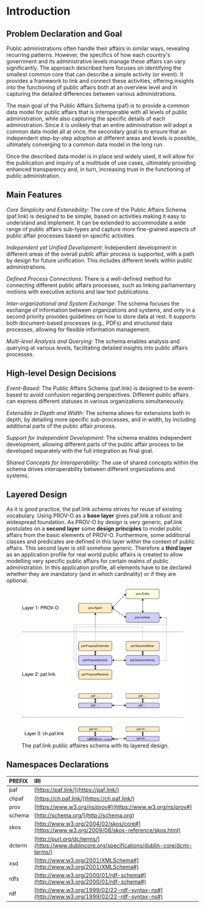 # Introduction

## Problem Declaration and Goal
Public administrations often handle their affairs in similar ways, revealing recurring patterns. However, the specifics of how each country's government and its administrative levels manage these affairs can vary significantly. The approach described here focuses on identifying the smallest common core that can describe a simple activity (or event). It provides a framework to link and connect these activities, offering insights into the functioning of public affairs both at an overview level and in capturing the detailed differences between various administrations.

The main goal of the Public Affairs Schema (paf) is to provide a common data model for public affairs that is interoperable with all levels of public administration, while also capturing the specific details of each administration. Since it is unlikely that an entire administration will adopt a common data model all at once, the secondary goal is to ensure that an independent step-by-step adoption at different areas and levels is possible, ultimately converging to a common data model in the long run.

Once the described data model is in place and widely used, it will allow for the publication and inquiry of a multitude of use cases, ultimately providing enhanced transparency and, in turn, increasing trust in the functioning of public administration.

## Main Features

*Core Simplicity and Extensibility*: The core of the Public Affairs Schema (paf.link) is designed to be simple, based on activities making it easy to understand and implement. It can be extended to accommodate a wide range of public affairs sub-types and capture more fine-grained aspects of public affair processes based on specific activities.

*Independent yet Unified Development*: Independent development in different areas of the overall public affair process is supported, with a path by design for future unification. This includes different levels within public administrations.

*Defined Process Connections*: There is a well-defined method for connecting different public affairs processes, such as linking parliamentary motions with executive actions and law text publications.

*Inter-organizational and System Exchange*: The schema focuses the exchange of information between organizations and systems, and only in a second priority provides guidelines on how to store data at rest. It supports both document-based processes (e.g., PDFs) and structured data processes, allowing for flexible information management.

*Multi-level Analysis and Querying*: The schema enables analysis and querying at various levels, facilitating detailed insights into public affairs processes.



## High-level Design Decisions
*Event-Based*: The Public Affairs Schema (paf.link) is designed to be event-based to avoid confusion regarding perspectives. Different public affairs can express different statuses in various organizations simultaneously.

*Extensible in Depth and Width*: The schema allows for extensions both in depth, by detailing more specific sub-processes, and in width, by including additional parts of the public affair process.

*Support for Independent Development*: The schema enables independent development, allowing different parts of the public affair process to be developed separately with the full integration as final goal.

*Shared Concepts for Interoperability*: The use of shared concepts within the schema drives interoperability between different organizations and systems.


## Layered Design
As it is good practice, the paf.link schema strives for reuse of existing vocabulary. Using PROV-O as a **base layer** gives paf.link a robust and widespread foundation. As PROV-O by design is very generic, paf.link postulates on a **second layer** some **design principles** to model public affairs from the basic elements of PROV-O. Furthermore, some additional classes and predicates are defined in this layer within the context of public affairs. This second layer is still somehow generic. Therefore a **third layer** as an application profile for real world public affairs is created to allow modelling very specific public affairs for certain realms of public administration. In this application profile, all elements have to be declared whether they are mandatory (and in which cardinality) or if they are optional.

<figure id="figure">
  <img src="img/layers.svg" alt="Layered Design" />
  <figcaption>
    The paf.link public affaires schema with its layered design.
  </figcaption>
</figure>

## Namespaces Declarations

| PREFIX | IRI |
| :--- | :--- |
| paf | [https://paf.link/](https://paf.link/) |
| chpaf | [https://ch.paf.link/](https://ch.paf.link/) |
| prov | [https://www.w3.org/ns/prov#](https://www.w3.org/ns/prov#) |
| schema | [http://schema.org/](http://schema.org) |
| skos | [http://www.w3.org/2004/02/skos/core#](https://www.w3.org/2009/08/skos-reference/skos.html) |
| dcterm | [http://purl.org/dc/terms/](https://www.dublincore.org/specifications/dublin-core/dcmi-terms/) |
| xsd | [http://www.w3.org/2001/XMLSchema#](http://www.w3.org/2001/XMLSchema#) |
| rdfs | [http://www.w3.org/2000/01/rdf-schema#](http://www.w3.org/2000/01/rdf-schema#) |
| rdf | [http://www.w3.org/1999/02/22-rdf-syntax-ns#](http://www.w3.org/1999/02/22-rdf-syntax-ns#) |
